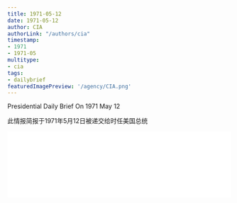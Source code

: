 ```yaml
---
title: 1971-05-12
date: 1971-05-12
author: CIA 
authorLink: "/authors/cia"
timestamp: 
- 1971
- 1971-05
multitype: 
- cia
tags: 
- dailybrief
featuredImagePreview: '/agency/CIA.png'
---
```



Presidential Daily Brief On 1971 May 12

此情报简报于1971年5月12日被递交给时任美国总统

<!--more-->





<div id="over" style="width:100%; overflow:hidden"> <iframe id="sFrame" name="sFrame" frameborder="no" border="0"  allowfullscreen marginwidth="0" scrolling="no" src = " /CIA/1971-05-12.html "  style = " position:absulute; width: 806px; top: 300;" > </iframe> </div>